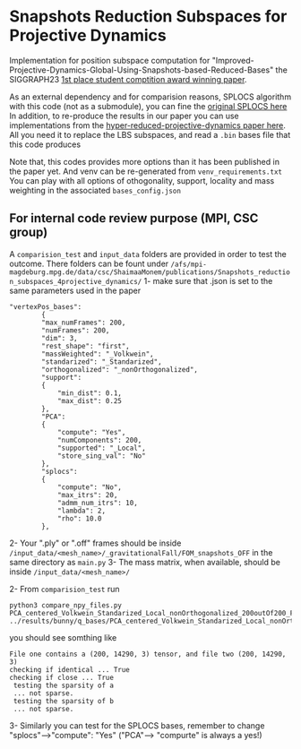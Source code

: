 # Snapshots Reduction Subspaces for Projective Dynamics

Implementation for position subspace computation for "Improved-Projective-Dynamics-Global-Using-Snapshots-based-Reduced-Bases" the SIGGRAPH23 [1st place student comptition award winning paper](https://dl.acm.org/doi/10.1145/3588028.3603665).

As an external dependency and for comparision reasons, SPLOCS algorithm with this code (not as a submodule), you can fine the [original SPLOCS here](https://github.com/tneumann/splocs)
In addition, to re-produce the results in our paper you can use implementations from the [hyper-reduced-projective-dynamics paper here](https://replicability.graphics/papers/10.1145-3197517.3201387/index.html). All you need it to replace the LBS subspaces, and read a `.bin` bases file that this code produces

Note that, this codes provides more options than it has been published in the paper yet. And venv can be re-generated from `venv_requirements.txt`
You can play with all options of othogonality, support, locality and mass weighting in the associated `bases_config.json`

## For internal code review purpose (MPI, CSC group)
A `comparision_test` and `input_data` folders are provided in order to test the outcome. There folders can be fount under `/afs/mpi-magdeburg.mpg.de/data/csc/ShaimaaMonem/publications/Snapshots_reduction_subspaces_4projective_dynamics/`
1- make sure that .json is set to the same parameters used in the paper
```
"vertexPos_bases":
		{
		"max_numFrames": 200,
		"numFrames": 200,	
		"dim": 3,
		"rest_shape": "first",
		"massWeighted": "_Volkwein",
		"standarized": "_Standarized",
		"orthogonalized": "_nonOrthogonalized",
		"support":
		{
			"min_dist": 0.1,
			"max_dist": 0.25
		},
		"PCA":
		{
			"compute": "Yes",
			"numComponents": 200,
			"supported": "_Local",
			"store_sing_val": "No"
		},
		"splocs":
		{
			"compute": "No",
			"max_itrs": 20,
			"admm_num_itrs": 10,
			"lambda": 2,
			"rho": 10.0
		},
```
2- Your ".ply" or ".off" frames should be inside `/input_data/<mesh_name>/_gravitationalFall/FOM_snapshots_OFF` in the same directory as `main.py`
3- The mass matrix, when available, should be inside `/input_data/<mesh_name>/`

2- From `comparision_test` run
```
python3 compare_npy_files.py PCA_centered_Volkwein_Standarized_Local_nonOrthogonalized_200outOf200_Frames_using_F_200K200.npy ../results/bunny/q_bases/PCA_centered_Volkwein_Standarized_Local_nonOrthogonalized_Debugging/200outOf200_Frames_/1_increament_200_centered_bases/using_F_200K200.npy
```
you should see somthing like
```
File one contains a (200, 14290, 3) tensor, and file two (200, 14290, 3)
checking if identical ... True
checking if close ... True
 testing the sparsity of a
 ... not sparse.
 testing the sparsity of b
 ... not sparse.
```
3- Similarly you can test for the SPLOCS bases, remember to change "splocs"-->"compute": "Yes" ("PCA"--> "compurte" is always a yes!)
